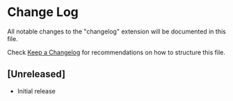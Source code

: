 # Change Log

All notable changes to the "changelog" extension will be documented in this file.

Check [Keep a Changelog](http://keepachangelog.com/) for recommendations on how to structure this file.

## [Unreleased]

- Initial release

